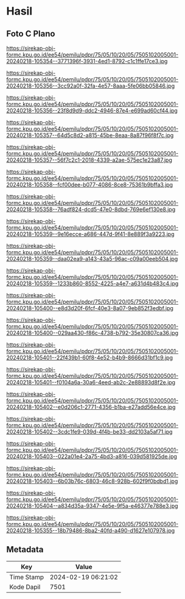 # Hasil

## Foto C Plano

https://sirekap-obj-formc.kpu.go.id/ee54/pemilu/pdpr/75/05/10/20/05/7505102005001-20240218-105354--3771396f-3931-4ed1-8792-c1c1ffe17ce3.jpg

https://sirekap-obj-formc.kpu.go.id/ee54/pemilu/pdpr/75/05/10/20/05/7505102005001-20240218-105356--3cc92a0f-32fa-4e57-8aaa-5fe06bb05846.jpg

https://sirekap-obj-formc.kpu.go.id/ee54/pemilu/pdpr/75/05/10/20/05/7505102005001-20240218-105356--23f8d9d9-ddc2-4946-87e4-e699ad60cf44.jpg

https://sirekap-obj-formc.kpu.go.id/ee54/pemilu/pdpr/75/05/10/20/05/7505102005001-20240218-105357--64d5c8d2-a815-45be-8eaa-8a87f96f8f7c.jpg

https://sirekap-obj-formc.kpu.go.id/ee54/pemilu/pdpr/75/05/10/20/05/7505102005001-20240218-105357--56f7c2c1-2018-4339-a2ae-575ec1e23a87.jpg

https://sirekap-obj-formc.kpu.go.id/ee54/pemilu/pdpr/75/05/10/20/05/7505102005001-20240218-105358--fcf00dee-b077-4086-8ce8-75361b9bffa3.jpg

https://sirekap-obj-formc.kpu.go.id/ee54/pemilu/pdpr/75/05/10/20/05/7505102005001-20240218-105358--76adf824-dcd5-47e0-8dbd-769e6ef130e8.jpg

https://sirekap-obj-formc.kpu.go.id/ee54/pemilu/pdpr/75/05/10/20/05/7505102005001-20240218-105359--9e16ecce-a686-447d-9f41-8e889f3a9223.jpg

https://sirekap-obj-formc.kpu.go.id/ee54/pemilu/pdpr/75/05/10/20/05/7505102005001-20240218-105359--daa02ea9-a143-43a5-96ac-c09a00eeb504.jpg

https://sirekap-obj-formc.kpu.go.id/ee54/pemilu/pdpr/75/05/10/20/05/7505102005001-20240218-105359--1233b860-8552-4225-a4e7-a631d4b483c4.jpg

https://sirekap-obj-formc.kpu.go.id/ee54/pemilu/pdpr/75/05/10/20/05/7505102005001-20240218-105400--e8d3d20f-6fcf-40e3-8a07-9eb852f3edbf.jpg

https://sirekap-obj-formc.kpu.go.id/ee54/pemilu/pdpr/75/05/10/20/05/7505102005001-20240218-105400--029aa430-f86c-4738-b792-35e30807ca36.jpg

https://sirekap-obj-formc.kpu.go.id/ee54/pemilu/pdpr/75/05/10/20/05/7505102005001-20240218-105401--22f439b1-60f8-4e52-b4b9-8666d31bf1c9.jpg

https://sirekap-obj-formc.kpu.go.id/ee54/pemilu/pdpr/75/05/10/20/05/7505102005001-20240218-105401--f0104a6a-30a6-4eed-ab2c-2e88893d8f2e.jpg

https://sirekap-obj-formc.kpu.go.id/ee54/pemilu/pdpr/75/05/10/20/05/7505102005001-20240218-105402--e0d206c1-2771-4356-b1ba-e27add56e4ce.jpg

https://sirekap-obj-formc.kpu.go.id/ee54/pemilu/pdpr/75/05/10/20/05/7505102005001-20240218-105402--3cdc1fe9-039d-4f4b-be33-dd2103a5af71.jpg

https://sirekap-obj-formc.kpu.go.id/ee54/pemilu/pdpr/75/05/10/20/05/7505102005001-20240218-105403--022a01e4-2a75-4bd3-a816-039d581925de.jpg

https://sirekap-obj-formc.kpu.go.id/ee54/pemilu/pdpr/75/05/10/20/05/7505102005001-20240218-105403--6b03b76c-6803-46c8-928b-602f9f0bdbd1.jpg

https://sirekap-obj-formc.kpu.go.id/ee54/pemilu/pdpr/75/05/10/20/05/7505102005001-20240218-105404--a834d35a-9347-4e5e-9f5a-e46377e788e3.jpg

https://sirekap-obj-formc.kpu.go.id/ee54/pemilu/pdpr/75/05/10/20/05/7505102005001-20240218-105355--18b79486-8ba2-40fd-a490-d1627e107978.jpg


## Metadata

| Key        | Value               |
| ---------- | ------------------- |
| Time Stamp | 2024-02-19 06:21:02 |
| Kode Dapil | 7501                |



